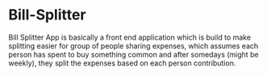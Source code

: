 # Bill-Splitter
Bill Splitter App is basically a front end application which is build to make splitting easier for group of people sharing expenses, which assumes each person has spent to buy something common and after somedays (might be weekly), they split the expenses based on each person contribution.
